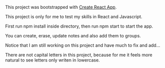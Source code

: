 This project was bootstrapped with [Create React App](https://github.com/facebook/create-react-app).

This project is only for me to test my skills in React and Javascript.

First run npm install inside directory, then run npm start to start the app.

You can create, erase, update notes and also add them to groups.

Notice that I am still working on this project and have much to fix and add...

There are not capital letters in this project, because for me it feels more natural to see letters only writen in lowercase.
